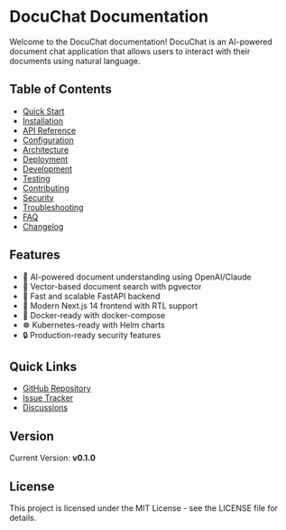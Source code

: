 # DocuChat Documentation

Welcome to the DocuChat documentation! DocuChat is an AI-powered document chat application that allows users to interact with their documents using natural language.

## Table of Contents

- [Quick Start](./QUICKSTART.md)
- [Installation](./INSTALLATION.md)
- [API Reference](./API-REFERENCE.md)
- [Configuration](./CONFIGURATION.md)
- [Architecture](./ARCHITECTURE.md)
- [Deployment](./DEPLOYMENT.md)
- [Development](./DEVELOPMENT.md)
- [Testing](./TESTING.md)
- [Contributing](./CONTRIBUTING.md)
- [Security](./SECURITY.md)
- [Troubleshooting](./TROUBLESHOOTING.md)
- [FAQ](./FAQ.md)
- [Changelog](./CHANGELOG.md)

## Features

- 🤖 AI-powered document understanding using OpenAI/Claude
- 📄 Vector-based document search with pgvector
- 🚀 Fast and scalable FastAPI backend
- 💎 Modern Next.js 14 frontend with RTL support
- 🐳 Docker-ready with docker-compose
- ☸️ Kubernetes-ready with Helm charts
- 🔒 Production-ready security features

## Quick Links

- [GitHub Repository](https://github.com/your-org/docuchat)
- [Issue Tracker](https://github.com/your-org/docuchat/issues)
- [Discussions](https://github.com/your-org/docuchat/discussions)

## Version

Current Version: **v0.1.0**

## License

This project is licensed under the MIT License - see the LICENSE file for details.
